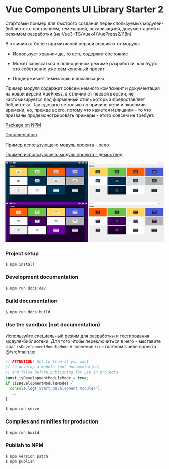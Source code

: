# Vue Components UI Library Starter 2

Стартовый пример для быстрого создания переиспользуемых модулей-библиотек с состоянием, темезацией, локализацией, документацией и режимом разработки (на Vue3+TS/Vuex4/VuePress2/i18n)

В отличии от более примитивной первой версии этот модуль:

- Использует хранилище, то есть содержит состояние

- Может запускаться в полноценном режиме разработки, как будто это собственно уже сам конечный проект

- Поддерживает темизацию и локализацию

Пример модуля содержит совсем немного компонент и документация на новой версии VuePress, в отличии от первой версии, не кастомизируется под фирменный стиль который предоставляет библиотека. Так сделано не только по причине лени и экономии времени, но, прежде всего, потому что кажется излишним - то что призваны продемонстрировать примеры - этого совсем не требует.

[Package on NPM](https://www.npmjs.com/package/ui-library-starter-2)

[Documentation](https://ui-library-starter-2.netlify.app)

[Пример использующего модуль проекта - репо](https://github.com/ushliypakostnik/ui-library-2-test)

[Пример использующего модуль проекта - демостенд](https://ui-library-2-test.vercel.app/)

![Colors](https://github.com/ushliypakostnik/ui-library-starter-2/blob/master/themes.jpg)

### Project setup
```
$ npm install
```

### Development documentation
```
$ npm run docs:dev
```

### Build documentation
```
$ npm run docs:build
```

### Use the sandbox (not documentation)

Используйте специальный режим для разработки и тестирования модуля-библиотеки. Для того чтобы переключиться в него - выставите флаг ```isDevelopmentModuleMode``` в значение ```true``` главном файле проекта @/src/main.ts:

```ts
// ATTENTION! Set to true if you want
// to develop a module (not documentation)
// and false before publishing for use in projects
const isDevelopmentModuleMode = true;
if (isDevelopmentModuleMode) {
  console.log('Start development module!');
  ...
}
```

```
$ npm run serve
```

### Compiles and minifies for production
```
$ npm run build
```

### Publish to NPM
```
$ npm version patch
$ npm publish
```
